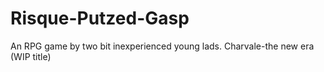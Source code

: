 # Risque-Putzed-Gasp
An RPG game by two bit inexperienced young lads.
Charvale-the new era (WIP title)
